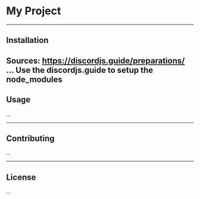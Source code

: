 # My Project

---

## Installation
Sources:
https://discordjs.guide/preparations/
...
Use the discordjs.guide to setup the node_modules
---

## Usage

...

---

## Contributing

...

---

## License

...

